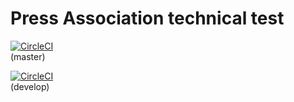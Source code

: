 # Press Association technical test

[![CircleCI](https://circleci.com/gh/stuart-xyz/pa-test/tree/master.svg?style=shield&circle-token=26dd2415adee2f563094d2c989386cf184319c53)](https://circleci.com/gh/stuart-xyz/pa-test/tree/master)<br>
(master)

[![CircleCI](https://circleci.com/gh/stuart-xyz/pa-test/tree/develop.svg?style=shield&circle-token=26dd2415adee2f563094d2c989386cf184319c53)](https://circleci.com/gh/stuart-xyz/pa-test/tree/develop)<br>
(develop)
